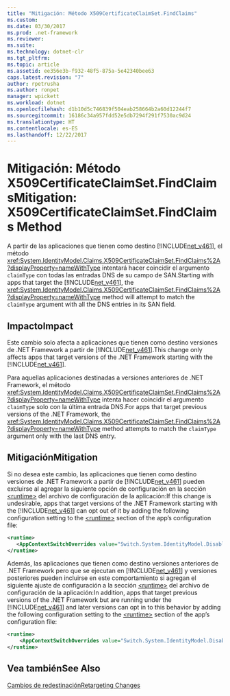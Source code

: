```yaml
---
title: "Mitigación: Método X509CertificateClaimSet.FindClaims"
ms.custom: 
ms.date: 03/30/2017
ms.prod: .net-framework
ms.reviewer: 
ms.suite: 
ms.technology: dotnet-clr
ms.tgt_pltfrm: 
ms.topic: article
ms.assetid: ee356e3b-f932-48f5-875a-5e42340bee63
caps.latest.revision: "7"
author: rpetrusha
ms.author: ronpet
manager: wpickett
ms.workload: dotnet
ms.openlocfilehash: d1b10d5c746839f504eab258664b2a60d12244f7
ms.sourcegitcommit: 16186c34a957fdd52e5db7294f291f7530ac9d24
ms.translationtype: HT
ms.contentlocale: es-ES
ms.lasthandoff: 12/22/2017
---
```

# <a name="mitigation-x509certificateclaimsetfindclaims-method"></a><span data-ttu-id="51c20-102">Mitigación: Método X509CertificateClaimSet.FindClaims</span><span class="sxs-lookup"><span data-stu-id="51c20-102">Mitigation: X509CertificateClaimSet.FindClaims Method</span></span>
<span data-ttu-id="51c20-103">A partir de las aplicaciones que tienen como destino [!INCLUDE[net_v461](../../../includes/net-v461-md.md)], el método <xref:System.IdentityModel.Claims.X509CertificateClaimSet.FindClaims%2A?displayProperty=nameWithType> intentará hacer coincidir el argumento `claimType` con todas las entradas DNS de su campo de SAN.</span><span class="sxs-lookup"><span data-stu-id="51c20-103">Starting with apps that target the [!INCLUDE[net_v461](../../../includes/net-v461-md.md)],  the <xref:System.IdentityModel.Claims.X509CertificateClaimSet.FindClaims%2A?displayProperty=nameWithType> method will attempt to match the `claimType` argument with all the DNS entries in its SAN field.</span></span>  
  
## <a name="impact"></a><span data-ttu-id="51c20-104">Impacto</span><span class="sxs-lookup"><span data-stu-id="51c20-104">Impact</span></span>  
 <span data-ttu-id="51c20-105">Este cambio solo afecta a aplicaciones que tienen como destino versiones de .NET Framework a partir de [!INCLUDE[net_v461](../../../includes/net-v461-md.md)].</span><span class="sxs-lookup"><span data-stu-id="51c20-105">This change only affects apps that target versions of the .NET Framework starting with the [!INCLUDE[net_v461](../../../includes/net-v461-md.md)].</span></span>  
  
 <span data-ttu-id="51c20-106">Para aquellas aplicaciones destinadas a versiones anteriores de .NET Framework, el método <xref:System.IdentityModel.Claims.X509CertificateClaimSet.FindClaims%2A?displayProperty=nameWithType> intenta hacer coincidir el argumento `claimType` solo con la última entrada DNS.</span><span class="sxs-lookup"><span data-stu-id="51c20-106">For apps that target previous versions of the .NET Framework, the <xref:System.IdentityModel.Claims.X509CertificateClaimSet.FindClaims%2A?displayProperty=nameWithType> method attempts to match the `claimType` argument only with the last  DNS entry.</span></span>  
  
## <a name="mitigation"></a><span data-ttu-id="51c20-107">Mitigación</span><span class="sxs-lookup"><span data-stu-id="51c20-107">Mitigation</span></span>  
 <span data-ttu-id="51c20-108">Si no desea este cambio, las aplicaciones que tienen como destino versiones de .NET Framework a partir de [!INCLUDE[net_v461](../../../includes/net-v461-md.md)] pueden excluirse al agregar la siguiente opción de configuración en la sección [\<runtime>](../../../docs/framework/configure-apps/file-schema/runtime/runtime-element.md) del archivo de configuración de la aplicación:</span><span class="sxs-lookup"><span data-stu-id="51c20-108">If this change is undesirable, apps that target versions of the .NET Framework starting with the [!INCLUDE[net_v461](../../../includes/net-v461-md.md)] can opt out of it by adding the following configuration setting to the [\<runtime>](../../../docs/framework/configure-apps/file-schema/runtime/runtime-element.md) section of the app’s configuration file:</span></span>  
  
```xml  
<runtime>  
   <AppContextSwitchOverrides value="Switch.System.IdentityModel.DisableMultipleDNSEntriesInSANCertificate=true" />   
</runtime>  
```  
  
 <span data-ttu-id="51c20-109">Además, las aplicaciones que tienen como destino versiones anteriores de .NET Framework pero que se ejecutan en [!INCLUDE[net_v461](../../../includes/net-v461-md.md)] y versiones posteriores pueden incluirse en este comportamiento si agregan el siguiente ajuste de configuración a la sección [\<runtime>](../../../docs/framework/configure-apps/file-schema/runtime/runtime-element.md) del archivo de configuración de la aplicación:</span><span class="sxs-lookup"><span data-stu-id="51c20-109">In addition, apps that target previous versions of the .NET Framework but are running under the [!INCLUDE[net_v461](../../../includes/net-v461-md.md)] and later versions can opt in to this behavior by adding the following configuration setting to the [\<runtime>](../../../docs/framework/configure-apps/file-schema/runtime/runtime-element.md) section of the app’s configuration file:</span></span>  
  
```xml  
<runtime>  
    <AppContextSwitchOverrides value="Switch.System.IdentityModel.DisableMultipleDNSEntriesInSANCertificate=false" />   
</runtime>  
```  
  
## <a name="see-also"></a><span data-ttu-id="51c20-110">Vea también</span><span class="sxs-lookup"><span data-stu-id="51c20-110">See Also</span></span>  
 [<span data-ttu-id="51c20-111">Cambios de redestinación</span><span class="sxs-lookup"><span data-stu-id="51c20-111">Retargeting Changes</span></span>](../../../docs/framework/migration-guide/retargeting-changes-in-the-net-framework-4-6-1.md)
